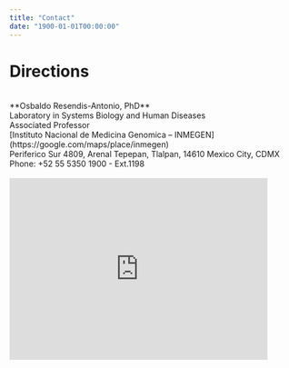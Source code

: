 ```yaml
---
title: "Contact"
date: "1900-01-01T00:00:00"
---
```


# Directions

<br>
**Osbaldo Resendis-Antonio, PhD**<br>
Laboratory in Systems Biology and Human Diseases<br>
Associated Professor<br>
[Instituto Nacional de Medicina Genomica – INMEGEN](https://google.com/maps/place/inmegen)<br>
Periferico Sur 4809, Arenal Tepepan, Tlalpan, 14610 Mexico City, CDMX<br>
Phone: +52 55 5350 1900 - Ext.1198<br><br>

<iframe src="https://www.google.com/maps/embed?pb=!1m18!1m12!1m3!1d3765.9058213695193!2d-99.15252328553517!3d19.286461350336126!2m3!1f0!2f0!3f0!3m2!1i1024!2i768!4f13.1!3m3!1m2!1s0x85cdffc4b762afad%3A0x52d95efaf0b7d30c!2sNational+Institute+of+Genomic+Medicine!5e0!3m2!1sen!2smx!4v1498767471657" width="90%" height="320px" frameborder="0" style="border:0" allowfullscreen></iframe>

